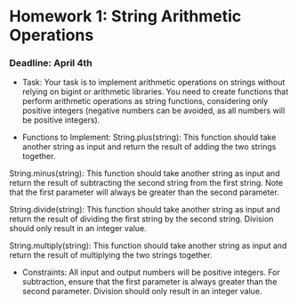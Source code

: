 # Homework 1: String Arithmetic Operations

### Deadline: April 4th

- Task:
  Your task is to implement arithmetic operations on strings without relying on bigint or arithmetic libraries.
  You need to create functions that perform arithmetic operations as string functions,
  considering only positive integers
  (negative numbers can be avoided, as all numbers will be positive integers).

- Functions to Implement:
  String.plus(string): This function should take another string as input and return the result of adding the two strings together.

String.minus(string): This function should take another string as input and return the result of subtracting the second string from the first string.
Note that the first parameter will always be greater than the second parameter.

String.divide(string): This function should take another string as input and return the result of dividing the first string by the second string.
Division should only result in an integer value.

String.multiply(string): This function should take another string as input and return the result of multiplying the two strings together.

- Constraints:
  All input and output numbers will be positive integers.
  For subtraction, ensure that the first parameter is always greater than the second parameter.
  Division should only result in an integer value.
